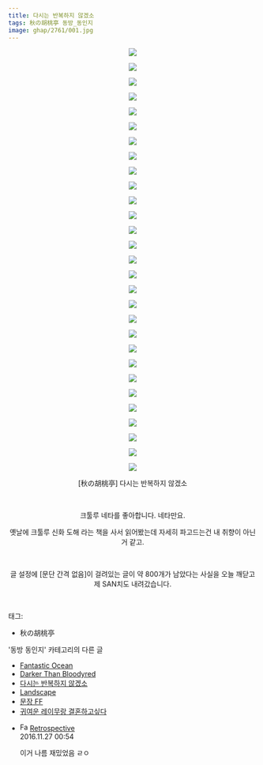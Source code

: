 ```yaml
---
title: 다시는 반복하지 않겠소
tags: 秋の胡桃亭 동방_동인지
image: ghap/2761/001.jpg
---
```

<div class="article">
<p style="text-align: center; clear: none; float: none;"><img src="{{ site.nasurl }}/ghap/2761/001.jpg"/></p>
<p style="text-align: center; clear: none; float: none;"><img src="{{ site.nasurl }}/ghap/2761/002.jpg"/></p>
<p style="text-align: center; clear: none; float: none;"><img src="{{ site.nasurl }}/ghap/2761/003.jpg"/></p>
<p style="text-align: center; clear: none; float: none;"><img src="{{ site.nasurl }}/ghap/2761/004.jpg"/></p>
<p style="text-align: center; clear: none; float: none;"><img src="{{ site.nasurl }}/ghap/2761/005.jpg"/></p>
<p style="text-align: center; clear: none; float: none;"><img src="{{ site.nasurl }}/ghap/2761/006.jpg"/></p>
<p style="text-align: center; clear: none; float: none;"><img src="{{ site.nasurl }}/ghap/2761/007.jpg"/></p>
<p style="text-align: center; clear: none; float: none;"><img src="{{ site.nasurl }}/ghap/2761/008.jpg"/></p>
<p style="text-align: center; clear: none; float: none;"><img src="{{ site.nasurl }}/ghap/2761/009.jpg"/></p>
<p style="text-align: center; clear: none; float: none;"><img src="{{ site.nasurl }}/ghap/2761/010.jpg"/></p>
<p style="text-align: center; clear: none; float: none;"><img src="{{ site.nasurl }}/ghap/2761/011.jpg"/></p>
<p style="text-align: center; clear: none; float: none;"><img src="{{ site.nasurl }}/ghap/2761/012.jpg"/></p>
<p style="text-align: center; clear: none; float: none;"><img src="{{ site.nasurl }}/ghap/2761/013.jpg"/></p>
<p style="text-align: center; clear: none; float: none;"><img src="{{ site.nasurl }}/ghap/2761/014.jpg"/></p>
<p style="text-align: center; clear: none; float: none;"><img src="{{ site.nasurl }}/ghap/2761/015.jpg"/></p>
<p style="text-align: center; clear: none; float: none;"><img src="{{ site.nasurl }}/ghap/2761/016.jpg"/></p>
<p style="text-align: center; clear: none; float: none;"><img src="{{ site.nasurl }}/ghap/2761/017.jpg"/></p>
<p style="text-align: center; clear: none; float: none;"><img src="{{ site.nasurl }}/ghap/2761/018.jpg"/></p>
<p style="text-align: center; clear: none; float: none;"><img src="{{ site.nasurl }}/ghap/2761/019.jpg"/></p>
<p style="text-align: center; clear: none; float: none;"><img src="{{ site.nasurl }}/ghap/2761/020.jpg"/></p>
<p style="text-align: center; clear: none; float: none;"><img src="{{ site.nasurl }}/ghap/2761/021.jpg"/></p>
<p style="text-align: center; clear: none; float: none;"><img src="{{ site.nasurl }}/ghap/2761/022.jpg"/></p>
<p style="text-align: center; clear: none; float: none;"><img src="{{ site.nasurl }}/ghap/2761/023.jpg"/></p>
<p style="text-align: center; clear: none; float: none;"><img src="{{ site.nasurl }}/ghap/2761/024.jpg"/></p>
<p style="text-align: center; clear: none; float: none;"><img src="{{ site.nasurl }}/ghap/2761/025.jpg"/></p>
<p style="text-align: center; clear: none; float: none;"><img src="{{ site.nasurl }}/ghap/2761/026.jpg"/></p>
<p style="text-align: center; clear: none; float: none;"><img src="{{ site.nasurl }}/ghap/2761/027.jpg"/></p>
<p style="text-align: center; clear: none; float: none;"><img src="{{ site.nasurl }}/ghap/2761/028.jpg"/></p>
<p style="text-align: center; clear: none; float: none;"><img src="{{ site.nasurl }}/ghap/2761/029.jpg"/></p>
<p style="text-align: center; clear: none; float: none;">[秋の胡桃亭] 다시는 반복하지 않겠소</p>
<p style="text-align: center; clear: none; float: none;"><br/></p>
<p style="text-align: center; clear: none; float: none;">크툴루 네타를 좋아합니다. 네타만요.</p>
<p style="text-align: center; clear: none; float: none;">옛날에 크툴루 신화 도해 라는 책을 사서 읽어봤는데 자세히 파고드는건 내 취향이 아닌거 같고.</p>
<p style="text-align: center; clear: none; float: none;"><br/></p>
<p style="text-align: center; clear: none; float: none;">글 설정에 [문단 간격 없음]이 걸려있는 글이 약 800개가 남았다는 사실을 오늘 깨닫고 제 SAN치도 내려갔습니다.</p>
<p><br/></p>
</div><div class="tagTrail">
<p>태그: </p>
<ul>
<li>秋の胡桃亭</li>
</ul>
</div><div class="another">
<p>'동방 동인지' 카테고리의 다른 글</p>
<ul>
<li><a href="/2016-11-27-ghap_2763">Fantastic Ocean</a></li>
<li><a href="/2016-11-27-ghap_2762">Darker Than Bloodyred</a></li>
<li><a href="/2016-11-26-ghap_2761">다시는 반복하지 않겠소</a></li>
<li><a href="/2016-11-26-ghap_2760">Landscape</a></li>
<li><a href="/2016-11-26-ghap_2759">문장 FF</a></li>
<li><a href="/2016-11-26-ghap_2758">귀여운 레이무랑 결혼하고싶다</a></li>
</ul>
</div><div class="cb_module cb_fluid">
<div class="cb_wrt cb_profile">
<div class="comment">
<ul>
<li class="cb_thumb_off" id="comment14857726">
<div class="cb_comment_area">
<div class="cb_info_area">
<div class="cb_section">
<span class="cb_nick_name"><img alt="Favicon of http://retropective53.tistory.com" height="16" onerror="this.onerror=null;this.parentNode.removeChild(this)" src="http://retropective53.tistory.com/favicon.ico" width="16"/> <a href="http://retropective53.tistory.com" onclick="return openLinkInNewWindow(this)">Retrospective</a></span>
</div>
<div class="cb_section">
<span class="cb_date">2016.11.27 00:54 </span>
</div>
</div>
<div class="cb_dsc_comment">
<p class="cb_dsc">
											이거 나름 재밌었음 ㄹㅇ
										</p>
</div>
</div></li>
</ul>
</div>
</div><!-- commentList close -->
</div>